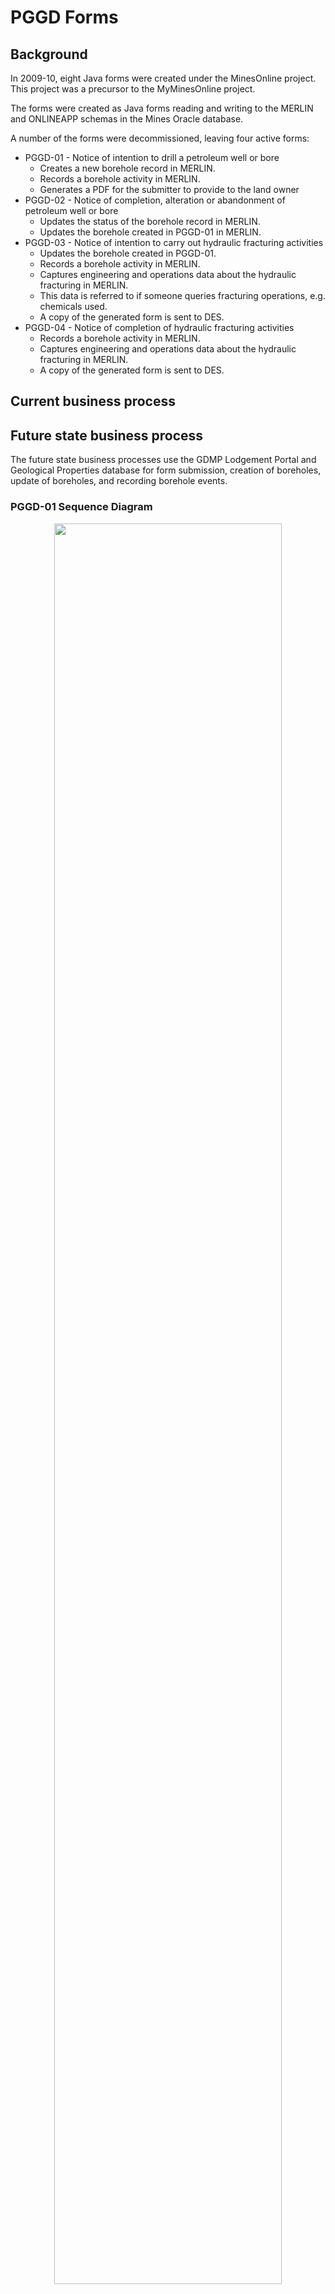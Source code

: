 # PGGD Forms

## Background

In 2009-10, eight Java forms were created under the MinesOnline project. This project was a precursor to the MyMinesOnline project.

The forms were created as Java forms reading and writing to the MERLIN and ONLINEAPP schemas in the Mines Oracle database.

A number of the forms were decommissioned, leaving four active forms:

* PGGD-01 - Notice of intention to drill a petroleum well or bore
  * Creates a new borehole record in MERLIN.  
  * Records a borehole activity in MERLIN.
  * Generates a PDF for the submitter to provide to the land owner  
* PGGD-02 - Notice of completion, alteration or abandonment of petroleum well or bore
  * Updates the status of the borehole record in MERLIN.  
  * Updates the borehole created in PGGD-01 in MERLIN.  
* PGGD-03 - Notice of intention to carry out hydraulic fracturing activities  
  * Updates the borehole created in PGGD-01.  
  * Records a borehole activity in MERLIN.  
  * Captures engineering and operations data about the hydraulic fracturing in MERLIN.  
  * This data is referred to if someone queries fracturing operations, e.g. chemicals used.  
  * A copy of the generated form is sent to DES.  
* PGGD-04 - Notice of completion of hydraulic fracturing activities
  * Records a borehole activity in MERLIN.
  * Captures engineering and operations data about the hydraulic fracturing in MERLIN.  
  * A copy of the generated form is sent to DES.  

## Current business process

## Future state business process

The future state business processes use the GDMP Lodgement Portal and Geological Properties database for form submission, creation of boreholes, update of boreholes, and recording borehole events.

### PGGD-01 Sequence Diagram

<p align="center">
<img src="https://github.com/geological-survey-of-queensland/gsq-lodgement-portal/blob/master/images/Sequence-Diagram-PGGD-01.png" width="85%"><br>
Figure 1: PGGD-01 sequence diagram</p>

#### To-be PGGD-01 business process

1. The operator will use the **Notice of intention to drill a well or bore** Word template (or their own template) to enter the details currently entered into the existing PGGD-01 form.  
    a. This notice is given to the landholder by the operator.  
    b. The operator will provide a copy of the completed template to the department.  
1. The operator completes the new Lodgement Portal PGGD-01 online form and attaches the **Notice of intention**.
1. On submission, a new borehole is created in the Geological Properties database using the data submitted in the PGGD-01 form. The status is set to **Proposed**.
1. An email is sent to the submitter acknowledging the submission. This email contains the **Borehole PID** and instructions for how to use this PID as the unique identifier for the later form submissions.
1. The following business rules are applied:  
    a. The Well Name must be unique, i.e. not in Geoproperties DB.  
    b. The Estimated Commencement Date must be 10 business days after today.  

### PGGD-02 Sequence Diagram

<p align="center">
<img src="https://github.com/geological-survey-of-queensland/gsq-lodgement-portal/blob/master/images/Sequence-Diagram-PGGD-02.png" width="85%"><br>
Figure 2: PGGD-02 sequence diagram</p>

#### To-be PGGD-02 business process

1. The operator will use the **Notice of completion, alteration or abandonment of a well or bore** Word template (or their own template) to enter the details currently entered into the existing PGGD-02 form.  
    a. This notice is given to the landholder by the operator.  
    b. The operator will provide a copy of the completed template to the department.  
1. The operator completes the new Lodgement Portal PGGD-02 online form and attaches the **Notice of completion**.
1. . A new ‘Status’ and ‘Status Event’ with a ‘Start Date’ and ‘End Date’ will be created in the ‘Status History’ table.

    a. If Notice type ( selected on the form) = Completion or Cased and Suspended then the form displays Drill start date and Rig release date; if Notice type = Alteration Abandonment, Water Observation Borehole, Water Supply Borehole and Producing Hydrocarbons then the form displays Activity start date and Activity end date.
    
    b. If Notice type = Never Drilled then do not display any dates
    
    c. If Notice type = Not Drilled then create new Status = Never Used and Status Event = Never Drilled and Status Start Date = Date of lodgement of form.
    
    d. If Notice type = Cased and Suspended then create new Status = Cased and Suspended and Status Event = Cased & Suspended and Status Start Date = Rig Release Date.
    
    e. If Notice type = Water Observation Borehole then create new Status = Monitoring and Status Event = Conversion to Water Observation Borehole and Status Start Date = Activity End Date
    
    f. If Notice type = Water Supply Borehole then create new Status = Water Supply and Status Event = Converted to Water Supply Borehole and Status Start Date = Activity End Date
    
    g. If Notice Type = Producing Hydrocarbons then create new Status = On Production and Status Event = Producing Hydrocarbons.  Status Start Date = Activity Start Date and Status End Date = Activity End Date.
    
    h. Drill start date links to Drill Start Date in Boreholes
    
    i. Rig release date links to Rig Release Date in Boreholes
    
    j. Activity start date links to Status Start Date in Boreholes as below
    
    k. Activity end date links to Status End Date in Boreholes as below
    
    l. If Notice type = Completion, then new Status must be created with Status = Completed, and Status Event = Completion.  Status Start Date is Rig Release date
    
    m. If Notice type = Alteration, date fields are Activity start date and Activity end date
    
    n. If Notice type = Alteration, then need to create a new Status = Previous Status, Status Event = Alteration and Activity start date links to Status Start Date and Activity end date links to Status End Date.
    
    o. If Notice type = Abandonment, date fields are Activity start date and Activity end data
    
    p. If Notice type = Abandonment, then create a new Status = Capped and Abandoned with Status Event = Abandonment and Activity start date links to Status Start Date and Activity end date links to Status End Date.
1. An email is sent to the submitter acknowledging the submission. This email contains the **Borehole PID** and instructions for how to use this PID as the unique identifier.

### PGGD-03 Sequence Diagram

<p align="center">
<img src="https://github.com/geological-survey-of-queensland/gsq-lodgement-portal/blob/master/images/Sequence-Diagram-PGGD-03.png" width="85%"><br>
Figure 3: PGGD-03 sequence diagram</p>

#### To-be PGGD-03 business process

1. The operator will use the **Notice of intention to carry out hydraulic fracturing activities** Word template (or their own template) to enter the details currently entered into the existing PGGD-01 form.  
    a. This notice is given to the landholder by the operator.  
    b. The operator will provide a copy of the completed template to the department.  
1. The operator completes the new Lodgement Portal PGGD-03 online form and attaches the **Notice of intention**.
1. On form submission, a new borehole status event **Hydraulic fracturing on notice** is created in the Geological Properties database table **Borehole_status**. The status_start_date is set to the **Estimated commencement date** captured in the form and status_end_date is set to the **Estimated completion date** captured in the form.
1. An email is sent to the submitter acknowledging the form submission.

### PGGD-04 Sequence Diagram

<p align="center">
<img src="https://github.com/geological-survey-of-queensland/gsq-lodgement-portal/blob/master/images/Sequence-Diagram-PGGD-04.png" width="85%"><br>
Figure 4: PGGD-04 sequence diagram</p>

#### To-be PGGD-04 business process

1. The operator will use the **Notice of completion of hydraulic fracturing activities** Word template (or their own template) to enter the details currently entered into the existing PGGD-04 form.  
    a. This form includes the summary of the actual composition of the hydraulic fracturing fluid used.  
    b. This notice is given to the landholder by the operator.  
    c. The operator will provide a copy of the completed template to the department.
1. The operator completes the new Lodgement Portal PGGD-04 online form and attaches the **Notice of completion**.
1. If the end status is **Completion** or **Partial Completion**, the operator attaches a **detailed actual composition** of the hydraulic fracturing fluids used.
1. If the operator answers "Yes" to the question of "_Did any incidents occur that may have resulted in environmental harm or caused an adverse impact on any underlying or overlying acuifiers whilst undertaking activities?_": The submitter must attach a detailed statement of the incident using the Word template **Hydraulic Fracturing Incident Report**.
1. If Completion Status = Abandoned then the Status with the Status Event of Hydraulic fracturing on notice changes the Status Event to Hydraulic fracturing abandoned and Activity end date is added to or replaces the Status End Date.
If Completion Status = Partial Completion, Alteration, Completion or Other then  Status with the Status Event of Hydraulic fracturing on notice must have the Status Event changed from Hydraulic fracturing on notice to Completion of hydraulic fracturing and Fracturing start date overwrites Status Start Date and Fracturing end date overwrites Status End Date.
1. The uploaded documents are recorded as a Dataset_resource against the borehole in the Geological Properties database.
1. An email is sent to the submitter acknowledging the form submission.

## Technology

### Technology as-is

<p align="center">
<img src="https://github.com/geological-survey-of-queensland/gsq-lodgement-portal/blob/master/images/PGGD-tech-as-is.png" width="40%"><br>
Figure 5: PGGD technology as-is</p>

### Technology to-be

<p align="center">
<img src="https://github.com/geological-survey-of-queensland/gsq-lodgement-portal/blob/master/images/PGGD-forms-tech-architecture.png" width="80%"><br>
Figure 6: PGGD technology to-be</p>

## Forms as-is

### PGGD-01 as-is

<p align="center">
<img src="https://github.com/geological-survey-of-queensland/gsq-lodgement-portal/blob/master/images/PGGD01_form.png" width="90%"><br>
Figure 7: PGGD-01 Form</p>

### PGGD-02 as-is

<p align="center">
<img src="https://github.com/geological-survey-of-queensland/gsq-lodgement-portal/blob/master/images/PGGD02_form.png" width="95%"><br>
Figure 8: PGGD-02 Form</p>

### PGGD-03 as-is

<p align="center">
<img src="https://github.com/geological-survey-of-queensland/gsq-lodgement-portal/blob/master/images/PGGD03_form.png" width="100%"><br>
Figure 9: PGGD-03 Form</p>

### PGGD-04 as-is

<p align="center">
<img src="https://github.com/geological-survey-of-queensland/gsq-lodgement-portal/blob/master/images/PGGD04_form.png" width="100%"><br>
Figure 10: PGGD-04 Form</p>

### PGGD-01 Notice as-is

This is the document that is generated as PDF and emailed to the submitter:  
[PGGD-01 Notice of intention to drill a well or bore](https://github.com/geological-survey-of-queensland/gsq-lodgement-portal/blob/master/images/PGGD01-notice.pdf)

### PGGD-02 Notice as-is

This is the document that is generated as PDF and emailed to the submitter:  
[PGGD-02 Notice of completion, alteration or abandonment of a well or bore](https://github.com/geological-survey-of-queensland/gsq-lodgement-portal/blob/master/images/PGGD02-notice.pdf)

### PGGD-03 Notice as-is

This is the document that is generated as PDF and emailed to the submitter:  
[PGGD-03 Notice of intention to carry out hydraulic fracturing activities](https://github.com/geological-survey-of-queensland/gsq-lodgement-portal/blob/master/images/PGGD03-notice.pdf)

### PGGD-04 Notice as-is

This is the document that is generated as PDF and emailed to the submitter:  
[PGGD-04 Notice of completion of hydraulic fracturing activities](https://github.com/geological-survey-of-queensland/gsq-lodgement-portal/blob/master/images/PGGD04-notice.pdf)

## PGGD Forms to-be

### PGGD-01 form to be
Click here to view the form:  
[PGGD-01 Notice of intention to drill a well or bore](https://rawcdn.githack.com/geological-survey-of-queensland/gsq-lodgement-portal/7137f8bd7e0720a27892fc637d24101f7147f830/pggd01.html)

### PGGD-02 form to be
Click here to view the form:  
[PGGD-02 Notice of completion, alteration or abandonment of a well or bore](https://rawcdn.githack.com/geological-survey-of-queensland/gsq-lodgement-portal/e9b7bc7ee62e0a9368773faf507d7753d10c15d3/pggd02.html)

### PGGD-03 form to be
Click here to view the form:  
[PGGD-03 Notice of intention to carry out hydraulic fracturing activities](https://rawcdn.githack.com/geological-survey-of-queensland/gsq-lodgement-portal/7137f8bd7e0720a27892fc637d24101f7147f830/pggd03.html)

### PGGD-04 form to be
Click here to view the form:  
[PGGD-04 Notice of completion of hydraulic fracturing activities](https://rawcdn.githack.com/geological-survey-of-queensland/gsq-lodgement-portal/7137f8bd7e0720a27892fc637d24101f7147f830/pggd04.html)

### Database schema as-is

The PGGD forms _write_ data to the following tables:

* QDEX ONLINEAPP.DOCUMENT:
* MERLIN BHF_BOREHOLES:
  * PGGD-01 creates a new borehole record in this table  
  * PGGD-02 updates the borehole record in this table
* EPF_COMPANY_REPORTS
* MERLIN BHF_BOREHOLE_ACTIVITY: Records the FRAC activity type only  
  * PGGD-03 writes INTENTION against the BORE_ID with a START_DATE ad END_DATE
  * PGGD-04 writes the STATUS of the activity with a START_DATE ad END_DATE:
    * C - Completion
    * AL - Alteration
    * O - Other
    * PC - Partial completion
    * AB - Abandoned
* MERLIN BHF_MATERIALS_USED

The PGGD-03 and PGGD-04 forms _read_ from the following tables:

* MERLIN BHF_MATERIALS_USED - this populates the fluids and chemicals drop-down field values  

<p align="center">
<img src="https://github.com/geological-survey-of-queensland/gsq-lodgement-portal/blob/master/images/PGGD-db-schema-as-is.png" width="80%"><br>
Figure 15: PGGD database schema</p>

### Database schema to-be

The to-be PGGD forms use the Lodgement Portal database schema and the Geological Properties database schema.

## Data migration

To-do
